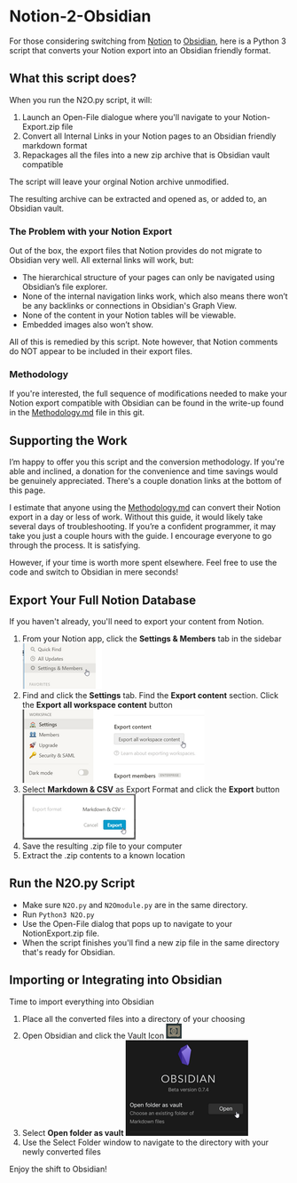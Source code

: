 # Notion-2-Obsidian

For those considering switching from [Notion](https://www.notion.so/) to [Obsidian](https://obsidian.md/), here is a Python 3 script that converts your Notion export into an Obsidian friendly format.

## What this script does?

When you run the N2O.py script, it will:

1. Launch an Open-File dialogue where you'll navigate to your Notion-Export.zip file
2. Convert all Internal Links in your Notion pages to an Obsidian friendly markdown format
3. Repackages all the files into a new zip archive that is Obsidian vault compatible

The script will leave your orginal Notion archive unmodified.

The resulting archive can be extracted and opened as, or added to, an Obsidian vault.

### The Problem with your Notion Export

Out of the box, the export files that Notion provides do not migrate to Obsidian very well. All external links will work, but:

- The hierarchical structure of your pages can only be navigated using Obsidian’s file explorer.
- None of the internal navigation links work, which also means there won’t be any backlinks or connections in Obsidian's Graph View.
- None of the content in your Notion tables will be viewable.
- Embedded images also won’t show.

All of this is remedied by this script. Note however, that Notion comments do NOT appear to be included in their export files.

### Methodology

If you're interested, the full sequence of modifications needed to make your Notion export compatible with Obsidian can be found in the write-up found in the [Methodology.md](METHODOLOGY.md) file in this git.

## Supporting the Work

I’m happy to offer you this script and the conversion methodology. If you're able and inclined, a donation for the convenience and time savings would be genuinely appreciated. There's a couple donation links at the bottom of this page.

I estimate that anyone using the [Methodology.md](METHODOLOGY.md) can convert their Notion export in a day or less of work. Without this guide, it would likely take several days of troubleshooting. If you’re a confident programmer, it may take you just a couple hours with the guide. I encourage everyone to go through the process. It is satisfying.

However, if your time is worth more spent elsewhere. Feel free to use the code and switch to Obsidian in mere seconds!

## Export Your Full Notion Database

If you haven't already, you'll need to export your content from Notion.

1. From your Notion app, click the **Settings & Members** tab in the sidebar
![Settings&Members](media/export1.png)
2. Find and click the **Settings** tab. Find the **Export content** section. Click the **Export all workspace content** button
![Settings](media/export2.png)
3. Select **Markdown & CSV** as Export Format and click the **Export** button
![Export](media/export3.png)
4. Save the resulting .zip file to your computer
5. Extract the .zip contents to a known location

## Run the N2O.py Script

- Make sure `N2O.py` and `N2Omodule.py` are in the same directory.
- Run `Python3 N2O.py`
- Use the Open-File dialog that pops up to navigate to your NotionExport.zip file.
- When the script finishes you'll find a new zip file in the same directory that's ready for Obsidian.

## Importing or Integrating into Obsidian

Time to import everything into Obsidian

1. Place all the converted files into a directory of your choosing
2. Open Obsidian and click the Vault Icon ![vault icon](media/vaulticon.png)
3. Select **Open folder as vault**
![open vault](media/vault.png)
4. Use the Select Folder window to navigate to the directory with your newly converted files

Enjoy the shift to Obsidian!